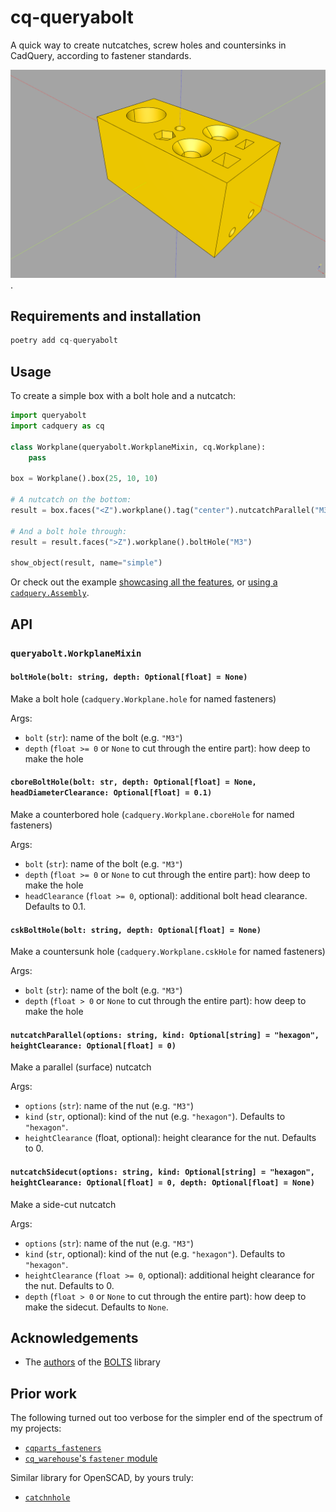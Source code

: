 # cq-queryabolt
A quick way to create nutcatches, screw holes and countersinks in CadQuery, according to fastener standards.

![Nutcatches, screw holes and countersinks](docs/img/simple.png).

## Requirements and installation

```py
poetry add cq-queryabolt
```

## Usage

To create a simple box with a bolt hole and a nutcatch:
```py
import queryabolt
import cadquery as cq

class Workplane(queryabolt.WorkplaneMixin, cq.Workplane):
    pass

box = Workplane().box(25, 10, 10)

# A nutcatch on the bottom:
result = box.faces("<Z").workplane().tag("center").nutcatchParallel("M3")

# And a bolt hole through:
result = result.faces(">Z").workplane().boltHole("M3")

show_object(result, name="simple")
```

Or check out the example [showcasing all the features](./examples/simple.py), or [using a `cadquery.Assembly`](./examples/assembly.py).

## API

### `queryabolt.WorkplaneMixin`

#### `boltHole(bolt: string, depth: Optional[float] = None)`
Make a bolt hole (`cadquery.Workplane.hole` for named fasteners)

Args:
* `bolt` (`str`): name of the bolt (e.g. `"M3"`)
* `depth` (`float >= 0` or `None` to cut through the entire part): how deep to make the hole

#### `cboreBoltHole(bolt: str, depth: Optional[float] = None, headDiameterClearance: Optional[float] = 0.1)`
Make a counterbored hole (`cadquery.Workplane.cboreHole` for named fasteners)

Args:
* `bolt` (`str`): name of the bolt (e.g. `"M3"`)
* `depth` (`float >= 0` or `None` to cut through the entire part): how deep to make the hole
* `headClearance` (`float >= 0`, optional): additional bolt head clearance. Defaults to 0.1.

#### `cskBoltHole(bolt: string, depth: Optional[float] = None)`
Make a countersunk hole (`cadquery.Workplane.cskHole` for named fasteners)

Args:
* `bolt` (`str`): name of the bolt (e.g. `"M3"`)
* `depth` (`float > 0` or `None` to cut through the entire part): how deep to make the hole

#### `nutcatchParallel(options: string, kind: Optional[string] = "hexagon", heightClearance: Optional[float] = 0)`
Make a parallel (surface) nutcatch

Args:
* `options` (`str`): name of the nut (e.g. `"M3"`)
* `kind` (`str`, optional): kind of the nut (e.g. `"hexagon"`). Defaults to `"hexagon"`.
* `heightClearance` (float, optional): height clearance for the nut. Defaults to 0.

#### `nutcatchSidecut(options: string, kind: Optional[string] = "hexagon", heightClearance: Optional[float] = 0, depth: Optional[float] = None)`
Make a side-cut nutcatch

Args:
* `options` (`str`): name of the nut (e.g. `"M3"`)
* `kind` (`str`, optional): kind of the nut (e.g. `"hexagon"`). Defaults to `"hexagon"`.
* `heightClearance` (`float >= 0`, optional): additional height clearance for the nut. Defaults to 0.
* `depth` (`float > 0` or `None` to cut through the entire part): how deep to make the sidecut. Defaults to `None`.

## Acknowledgements
* The [authors](https://github.com/boltsparts/boltsparts/graphs/contributors) of the [BOLTS](https://github.com/boltsparts/boltsparts) library

## Prior work
The following turned out too verbose for the simpler end of the spectrum of my projects:
* [`cqparts_fasteners`](https://cqparts.github.io/cqparts/doc/cqparts_fasteners/index.html)
* [`cq_warehouse`'s `fastener` module](https://cq-warehouse.readthedocs.io/en/latest/fastener.html)

Similar library for OpenSCAD, by yours truly:
* [`catchnhole`](https://github.com/mmalecki/catchnhole)
